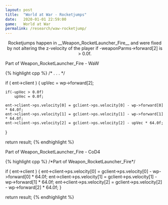 ```yaml
---
layout: post
title:  "World at War - Rocketjumps"
date:   2020-01-01 22:59:00
game:   World at War
permalink: /research/waw-rocketjump/
---
```


<div align="center" markdown="1">
Rocketjumps happen in __Weapon_RocketLauncher_Fire__ and were fixed by not altering the z-velocity of the player if -weaponParms->forward[2] is > 0.0f.
</div>

<div class="highlight-header"><p>Part of Weapon_RocketLauncher_Fire - WaW</p></div>
{% highlight cpp %}
/* . . . */

if ( ent->client )
{
    upVec = wp->forward[2];
    
    if(-upVec > 0.0f)
        upVec = 0.0f;

    ent->client->ps.velocity[0] = gclient->ps.velocity[0] - wp->forward[0] * 64.0f;
    ent->client->ps.velocity[1] = gclient->ps.velocity[1] - wp->forward[1] * 64.0f;
    ent->client->ps.velocity[2] = gclient->ps.velocity[2] - upVec * 64.0f;
}

return result;
{% endhighlight %}

<div class="highlight-header"><p>Part of Weapon_RocketLauncher_Fire - CoD4</p></div>
{% highlight cpp %}
/*Part of Weapon_RocketLauncher_Fire*/

if ( ent->client )
{
    ent->client->ps.velocity[0] = gclient->ps.velocity[0] - wp->forward[0] * 64.0f;
    ent->client->ps.velocity[1] = gclient->ps.velocity[1] - wp->forward[1] * 64.0f;
    ent->client->ps.velocity[2] = gclient->ps.velocity[2] - wp->forward[2] * 64.0f;
}

return result;
{% endhighlight %}